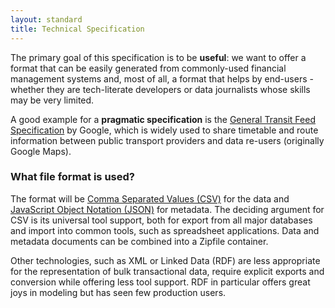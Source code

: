 ```yaml
---
layout: standard
title: Technical Specification
---
```


The primary goal of this specification is to be **useful**: we want to offer a format that can 
be easily generated from commonly-used financial management systems and, most of all, a format 
that helps by end-users - whether they are tech-literate developers or data journalists whose
skills may be very limited.

A good example for a **pragmatic specification** is the [General Transit Feed Specification](https://developers.google.com/transit/gtfs/reference) by Google, which is widely used to share timetable and route information between public transport providers and data re-users (originally Google Maps).

<h3>What file format is used?</h3>

The format will be [Comma Separated Values (CSV)](http://tools.ietf.org/html/rfc4180) for the data and [JavaScript Object Notation (JSON)](http://json.org/) for metadata. The deciding argument for CSV is its universal tool support, both for export from all major databases and import into common tools, such as spreadsheet applications. Data and metadata documents can be combined into a Zipfile container.

Other technologies, such as XML or Linked Data (RDF) are less appropriate for the representation of bulk transactional data, require explicit exports and conversion while offering less tool support. RDF in particular offers great joys in modeling but has seen few production users.

